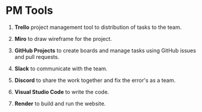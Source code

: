 # PM Tools

1. **Trello** project management tool to distribution
 of tasks to the team.

2. **Miro** to draw wireframe for the project.

3. **GitHub Projects** to create boards and manage tasks using GitHub issues and pull requests.

4. **Slack** to communicate with the team.

5. **Discord** to share the work together and fix the error's as a team.

6. **Visual Studio Code** to write the code.

7. **Render** to build and run the website.